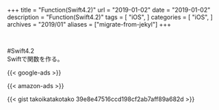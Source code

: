 +++
title = "Function(Swift4.2)"
url = "2019-01-02"
date = "2019-01-02"
description = "Function(Swift4.2)"
tags = [
  "iOS",
]
categories = [
    "iOS",
]
archives = "2019/01"
aliases = ["migrate-from-jekyl"]
+++

<br>

#Swift4.2  
Swiftで関数を作る。

<!-- Google Ads -->
{{< google-ads >}}

<!-- Amazon Ads -->
{{< amazon-ads >}}

{{< gist takoikatakotako 39e8e47516ccd198cf2ab7aff89a682d >}}
